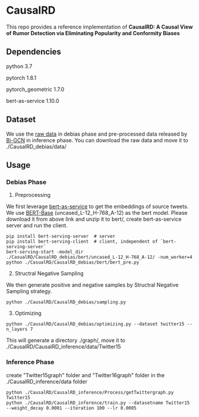 # CausalRD
This repo provides a reference implementation of **CausalRD: A Causal View of Rumor Detection via Eliminating Popularity and Conformity Biases**

## Dependencies
python 3.7

pytorch 1.8.1

pytorch_geometric 1.7.0

bert-as-service 1.10.0

## Dataset
We use the [raw data](https://www.dropbox.com/s/7ewzdrbelpmrnxu/rumdetect2017.zip?dl=0) in debias phase and pre-processed data released by [Bi-GCN](https://github.com/TianBian95/BiGCN) in inference phase. You can download the raw data and move it to ./CausalRD_debias/data/

## Usage

### Debias Phase

1. Preprocessing

We first leverage [bert-as-service](https://github.com/hanxiao/bert-as-service) to get the embeddings of source tweets. We use [BERT-Base](https://github.com/google-research/bert) (uncased_L-12_H-768_A-12) as the bert model. Please download it from above link and unzip it to bert/, create bert-as-service server and run the client.

```shell
pip install bert-serving-server  # server
pip install bert-serving-client  # client, independent of `bert-serving-server`
bert-serving-start -model_dir ./CasualRD/CausalRD_debias/bert/uncased_L-12_H-768_A-12/ -num_worker=4 
python ./CasualRD/CausalRD_debias/bert/bert_pre.py
```

2. Structral Negative Sampling

We then generate positive and negative samples by Structral Negative Sampling strategy.

```shell
python ./CausalRD/CausalRD_debias/sampling.py
```

3. Optimizing

```shell
python ./CausalRD/CausalRD_debias/optimizing.py --dataset twitter15 --n_layers 7
```
This will generate a directory ./graph/, move it to ./CausalRD/CausalRD_inference/data/Twitter15

### Inference Phase
create "Twitter15graph" folder and "Twitter16graph" folder in the ./CausalRD_inference/data folder

```shell
python ./CausalRD/CausalRD_inference/Process/getTwittergraph.py Twitter15
python ./CausalRD/CausalRD_inference/train.py --datasetname Twitter15 --weight_decay 0.0001 --iteration 100 --lr 0.0005
```

